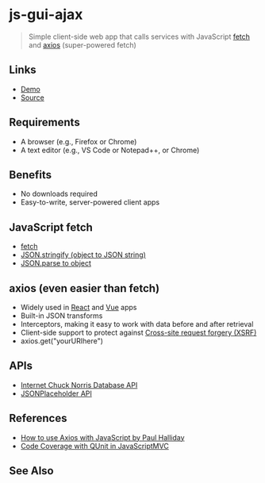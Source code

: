 # js-gui-ajax

> Simple client-side web app that calls services with JavaScript [fetch](https://developer.mozilla.org/en-US/docs/Web/API/Fetch_API/Using_Fetch) and [axios](https://github.com/axios/axios) (super-powered fetch)

## Links

- [Demo](https://sushmachanati.github.io/js-gui-ajax/)
- [Source](https://github.com/sushmachanati/js-gui-ajax)

## Requirements

- A browser (e.g., Firefox or Chrome)
- A text editor (e.g., VS Code or Notepad++, or Chrome)

## Benefits

- No downloads required
- Easy-to-write, server-powered client apps

## JavaScript fetch

- [fetch](https://developer.mozilla.org/en-US/docs/Web/API/Fetch_API)
- [JSON.stringify (object to JSON string)](https://developer.mozilla.org/en-US/docs/Web/JavaScript/Reference/Global_Objects/JSON/stringify)
- [JSON.parse to object](https://developer.mozilla.org/en-US/docs/Web/JavaScript/Reference/Global_Objects/JSON/parse)

## axios (even easier than fetch)

- Widely used in [React](https://reactjs.org/) and [Vue](https://vuejs.org/) apps
- Built-in JSON transforms
- Interceptors, making it easy to work with data before and after retrieval
- Client-side support to protect against [Cross-site request forgery (XSRF)](https://en.wikipedia.org/wiki/Cross-site_request_forgery)
- axios.get("yourURIhere")

## APIs

- [Internet Chuck Norris Database API](http://www.icndb.com/)
- [JSONPlaceholder API](https://jsonplaceholder.typicode.com/)

## References

- [How to use Axios with JavaScript by Paul Halliday](https://alligator.io/js/axios-vanilla-js/)
- [Code Coverage with QUnit in JavaScriptMVC](https://juristr.com/blog/2013/06/code-coverage-with-qunit-in-javascriptmvc/)
## See Also


